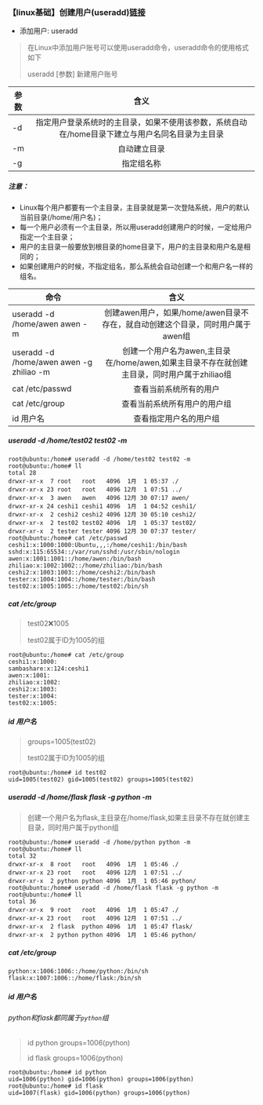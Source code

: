 ### 【linux基础】创建用户(useradd)[链接](https://www.jianshu.com/p/ca8eed78214b)

* 添加用户: useradd
> 在Linux中添加用户账号可以使用useradd命令，useradd命令的使用格式如下
>
> useradd [参数] 新建用户账号

| 参数   |      含义      
|----------|:-------------:
|  -d   |   指定用户登录系统时的主目录，如果不使用该参数，系统自动在/home目录下建立与用户名同名目录为主目录
|  -m   |   自动建立目录
|  -g   |   指定组名称

##### 注意：

* Linux每个用户都要有一个主目录，主目录就是第一次登陆系统，用户的默认当前目录(/home/用户名)；
* 每一个用户必须有一个主目录，所以用useradd创建用户的时候，一定给用户指定一个主目录；
* 用户的主目录一般要放到根目录的home目录下，用户的主目录和用户名是相同的；
* 如果创建用户的时候，不指定组名，那么系统会自动创建一个和用户名一样的组名。

| 命令   |      含义      
|----------|:-------------:
|  useradd -d /home/awen awen -m   |   创建awen用户，如果/home/awen目录不存在，就自动创建这个目录，同时用户属于awen组
|  useradd -d /home/awen awen -g zhiliao -m   |   创建一个用户名为awen,主目录在/home/awen,如果主目录不存在就创建主目录，同时用户属于zhiliao组
|  cat /etc/passwd   |   查看当前系统所有的用户
|  cat /etc/group   |   查看当前系统所有用户的用户组
|  id 用户名   |   查看指定用户名的用户组


##### useradd -d /home/test02 test02 -m
```shell script
root@ubuntu:/home# useradd -d /home/test02 test02 -m
root@ubuntu:/home# ll
total 28
drwxr-xr-x  7 root   root   4096  1月  1 05:37 ./
drwxr-xr-x 23 root   root   4096 12月  1 07:51 ../
drwxr-xr-x  3 awen   awen   4096 12月 30 07:17 awen/
drwxr-xr-x 24 ceshi1 ceshi1 4096  1月  1 04:52 ceshi1/
drwxr-xr-x  2 ceshi2 ceshi2 4096 12月 30 05:10 ceshi2/
drwxr-xr-x  2 test02 test02 4096  1月  1 05:37 test02/
drwxr-xr-x  2 tester tester 4096 12月 30 07:37 tester/
root@ubuntu:/home# cat /etc/passwd
ceshi1:x:1000:1000:Ubuntu,,,:/home/ceshi1:/bin/bash
sshd:x:115:65534::/var/run/sshd:/usr/sbin/nologin
awen:x:1001:1001::/home/awen:/bin/bash
zhiliao:x:1002:1002::/home/zhiliao:/bin/bash
ceshi2:x:1003:1003::/home/ceshi2:/bin/bash
tester:x:1004:1004::/home/tester:/bin/bash
test02:x:1005:1005::/home/test02:/bin/sh
```

##### cat /etc/group
> test02:x:1005
>
> test02属于ID为1005的组
```shell script
root@ubuntu:/home# cat /etc/group
ceshi1:x:1000:
sambashare:x:124:ceshi1
awen:x:1001:
zhiliao:x:1002:
ceshi2:x:1003:
tester:x:1004:
test02:x:1005:
```

##### id 用户名
> groups=1005(test02)
>
> test02属于ID为1005的组
```shell script
root@ubuntu:/home# id test02
uid=1005(test02) gid=1005(test02) groups=1005(test02)
```

##### useradd -d /home/flask flask -g python -m
> 创建一个用户名为flask,主目录在/home/flask,如果主目录不存在就创建主目录，同时用户属于python组
```shell script
root@ubuntu:/home# useradd -d /home/python python -m
root@ubuntu:/home# ll
total 32
drwxr-xr-x  8 root   root   4096  1月  1 05:46 ./
drwxr-xr-x 23 root   root   4096 12月  1 07:51 ../
drwxr-xr-x  2 python python 4096  1月  1 05:46 python/
root@ubuntu:/home# useradd -d /home/flask flask -g python -m
root@ubuntu:/home# ll
total 36
drwxr-xr-x  9 root   root   4096  1月  1 05:47 ./
drwxr-xr-x 23 root   root   4096 12月  1 07:51 ../
drwxr-xr-x  2 flask  python 4096  1月  1 05:47 flask/
drwxr-xr-x  2 python python 4096  1月  1 05:46 python/
```

##### cat /etc/group
```shell script
python:x:1006:1006::/home/python:/bin/sh
flask:x:1007:1006::/home/flask:/bin/sh
```

##### id 用户名
###### python和flask都同属于`python`组
> id python
> groups=1006(python)
>
> id flask
> groups=1006(python)
```shell script
root@ubuntu:/home# id python
uid=1006(python) gid=1006(python) groups=1006(python)
root@ubuntu:/home# id flask
uid=1007(flask) gid=1006(python) groups=1006(python)
```